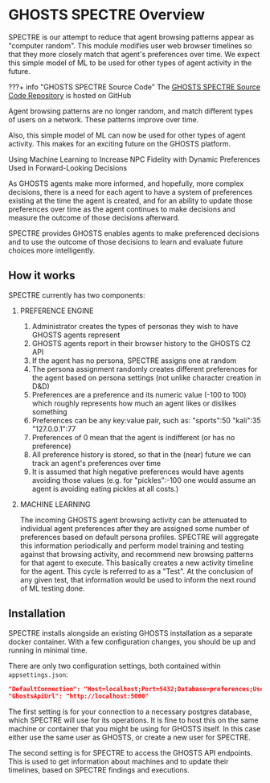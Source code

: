 # GHOSTS SPECTRE Overview

SPECTRE is our attempt to reduce that agent browsing patterns appear as "computer random". This module modifies user web browser timelines so that they more closely match that agent's preferences over time. We expect this simple model of ML to be used for other types of agent activity in the future.

???+ info "GHOSTS SPECTRE Source Code"
    The [GHOSTS SPECTRE Source Code Repository](https://github.com/cmu-sei/GHOSTS-SPECTRE) is hosted on GitHub

Agent browsing patterns are no longer random, and match different types of users on a network. These patterns improve over time.

Also, this simple model of ML can now be used for other types of agent activity. This makes for an exciting future on the GHOSTS platform.

Using Machine Learning to Increase NPC Fidelity with Dynamic Preferences Used in Forward-Looking Decisions

As GHOSTS agents make more informed, and hopefully, more complex decisions, there is a need for each agent to have a system of preferences existing at the time the agent is created, and for an ability to update those preferences over time as the agent continues to make decisions and measure the outcome of those decisions afterward.

SPECTRE provides GHOSTS enables agents to make preferenced decisions and to use the outcome of those decisions to learn and evaluate future choices more intelligently.

## How it works

SPECTRE currently has two components:

1. PREFERENCE ENGINE

    1. Administrator creates the types of personas they wish to have GHOSTS agents represent
    1. GHOSTS agents report in their browser history to the GHOSTS C2 API
    1. If the agent has no persona, SPECTRE assigns one at random
    1. The persona assignment randomly creates different preferences for the agent based on persona settings (not unlike character creation in D&D)
    1. Preferences are a preference and its numeric value (-100 to 100) which roughly represents how much an agent likes or dislikes something
    1. Preferences can be any key:value pair, such as:
            "sports":50
            "kali":35
            "127.0.0.1":77
    1. Preferences of 0 mean that the agent is indifferent (or has no preference)
    1. All preference history is stored, so that in the (near) future we can track an agent's preferences over time
    1. It is assumed that high negative preferences would have agents avoiding those values (e.g. for "pickles":-100 one would assume an agent is avoiding eating pickles at all costs.)

2. MACHINE LEARNING

    The incoming GHOSTS agent browsing activity can be attenuated to individual agent preferences after they are assigned some number of preferences based on default persona profiles. SPECTRE will aggregate this information periodically and perform model training and testing against that browsing activity, and recommend new browsing patterns for that agent to execute. This basically creates a new activity timeline for the agent. This cycle is referred to as a "Test". At the conclusion of any given test, that information would be used to inform the next round of ML testing done.

## Installation

SPECTRE installs alongside an existing GHOSTS installation as a separate docker container. With a few configuration changes, you should be up and running in minimal time.

There are only two configuration settings, both contained within `appsettings.json`:

```json
"DefaultConnection": "Host=localhost;Port=5432;Database=preferences;User Id=ghosts;Password=scotty@1;Pooling=true;Command Timeout=9900",
"GhostsApiUrl": "http://localhost:5000"
```

The first setting is for your connection to a necessary postgres database, which SPECTRE will use for its operations. It is fine to host this on the same machine or container that you might be using for GHOSTS itself. In this case either use the same user as GHOSTS, or create a new user for SPECTRE.

The second setting is for SPECTRE to access the GHOSTS API endpoints. This is used to get information about machines and to update their timelines, based on SPECTRE findings and executions.

